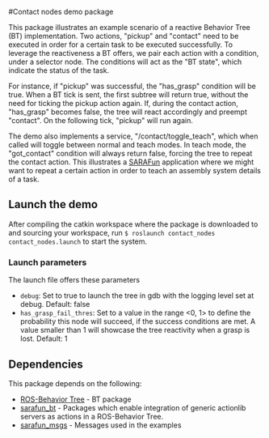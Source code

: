 #Contact nodes demo package

This package illustrates an example scenario of a reactive Behavior Tree (BT) implementation.
Two actions, "pickup" and "contact" need to be executed in order for a certain
task to be executed successfully. To leverage the reactiveness a BT offers,
we pair each action with a condition, under a selector node. The conditions will
act as the "BT state", which indicate the status of the task.

For instance, if "pickup" was successful, the "has_grasp" condition will be true.
When a BT tick is sent, the first subtree will return true, without the need for ticking
the pickup action again. If, during the contact action, "has_grasp" becomes false,
the tree will react accordingly and preempt "contact". On the following tick,
"pickup" will run again.

The demo also implements a service, "/contact/toggle_teach", which when called will
toggle between normal and teach modes. In teach mode, the "got_contact" condition
will always return false, forcing the tree to repeat the contact action. This illustrates
a [SARAFun](http://h2020sarafun.eu/) application where we might want to repeat a certain action in order to
teach an assembly system details of a task.

## Launch the demo
After compiling the catkin workspace where the package is downloaded to and sourcing your workspace, run
``$ roslaunch contact_nodes contact_nodes.launch`` to start the system.

### Launch parameters
The launch file offers these parameters

* ``debug``: Set to true to launch the tree in gdb with the logging level set at debug. Default: false
* ``has_grasp_fail_thres``: Set to a value in the range <0, 1> to define the probability this node will succeed,
if the success conditions are met. A value smaller than 1 will showcase the tree reactivity when a grasp is lost. Default: 1

## Dependencies

This package depends on the following:

* [ROS-Behavior Tree](https://github.com/diogoalmeida/ROS-Behavior-Tree) - BT package
* [sarafun_bt](https://github.com/diogoalmeida/sarafun_bt) - Packages which enable integration of
generic actionlib servers as actions in a ROS-Behavior Tree.
* [sarafun_msgs](https://github.com/diogoalmeida/sarafun_msgs) - Messages used in the examples
